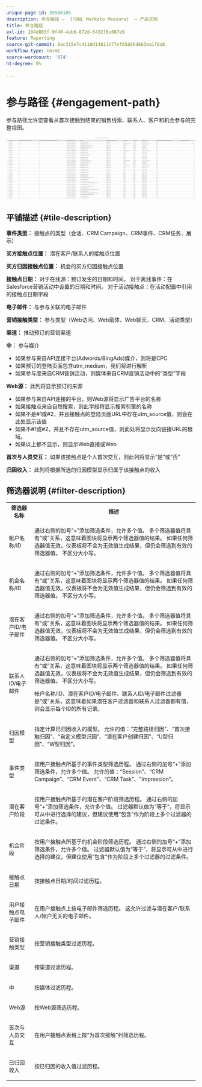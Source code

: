 ```yaml
---
unique-page-id: 35586105
description: 参与路径 —  [!DNL Marketo Measure]  — 产品文档
title: 参与路径
exl-id: 104d803f-9f40-4ab6-872d-6432f8c087e9
feature: Reporting
source-git-commit: 8ac315e7c4110d14811e77ef0586bd663ea1f8ab
workflow-type: tm+mt
source-wordcount: '874'
ht-degree: 0%

---
```


# 参与路径 {#engagement-path}

参与路径允许您查看从首次接触到结束的销售线索、联系人、客户和机会参与的完整视图。

![](assets/one-2.png)

## 平铺描述 {#tile-description}

**事件类型：** 接触点的类型（会话、CRM Campaign、CRM事件、CRM任务、展示）

**买方接触点位置：** 潜在客户/联系人的接触点位置

**买方归因接触点位置：** 机会的买方归因接触点位置

**接触点日期：** 对于在线源：预订发生的日期和时间。 对于离线事件：在Salesforce营销活动中设置的日期和时间。 对于活动接触点：在活动配置中引用的接触点日期字段

**电子邮件：** 与参与关联的电子邮件

**营销接触类型：** 参与类型（Web访问、Web窗体、Web聊天、CRM、活动类型）

**渠道：** 推动预订的营销渠道

**中：** 参与媒介

* 如果参与来自API连接平台(Adwords/BingAds)媒介，则将是CPC
* 如果预订的登陆页面包含utm_medium，我们将进行解析
* 如果参与度来自CRM营销活动，则媒体来自CRM营销活动中的“类型”字段

**Web源：** 此列将显示预订的来源

* 如果参与来自API连接的平台，则Web源将显示广告平台的名称
* 如果接触点来自自然搜索，则此字段将显示搜索引擎的名称
* 如果不是#1或#2，并且接触点的登陆页面URL中存在utm_source值，则会在此处显示该值
* 如果不#1或#2，并且不存在utm_source值，则此处将显示反向链接URL的根域。
* 如果以上都不显示，则显示Web直接或Web

**首次与人员交互：** 如果该接触点是个人首次交互，则此列将显示“是”或“否”

**归因收入：** 此列将根据所选的归因模型显示归属于该接触点的收入

## 筛选器说明 {#filter-description}

<table> 
 <colgroup> 
  <col> 
  <col> 
 </colgroup> 
 <tbody> 
  <tr> 
   <th>筛选器名称</th> 
   <th>描述</th> 
  </tr> 
  <tr> 
   <td><p>帐户名称/ID</p></td> 
   <td><p>通过右侧的加号“+”添加筛选条件，允许多个值。 多个筛选器值将具有“或”关系，这意味着图块将显示两个筛选器值的结果。 如果任何筛选器值无效，仪表板将不会为无效值生成结果，但仍会筛选到有效的筛选器值。 不区分大小写。</p></td> 
  </tr> 
  <tr> 
   <td><p>机会名称/ID</p></td> 
   <td><p>通过右侧的加号“+”添加筛选条件，允许多个值。 多个筛选器值将具有“或”关系，这意味着图块将显示两个筛选器值的结果。 如果任何筛选器值无效，仪表板将不会为无效值生成结果，但仍会筛选到有效的筛选器值。 不区分大小写。</p></td> 
  </tr> 
  <tr> 
   <td><p>潜在客户ID/电子邮件</p></td> 
   <td><p>通过右侧的加号“+”添加筛选条件，允许多个值。 多个筛选器值将具有“或”关系，这意味着图块将显示两个筛选器值的结果。 如果任何筛选器值无效，仪表板将不会为无效值生成结果，但仍会筛选到有效的筛选器值。 不区分大小写。</p></td> 
  </tr> 
  <tr> 
   <td><p>联系人ID/电子邮件</p></td> 
   <td><p>通过右侧的加号“+”添加筛选条件，允许多个值。 多个筛选器值将具有“或”关系，这意味着图块将显示两个筛选器值的结果。 如果任何筛选器值无效，仪表板将不会为无效值生成结果，但仍会筛选到有效的筛选器值。 不区分大小写。</p><p>帐户名称/ID、潜在客户ID/电子邮件、联系人ID/电子邮件过滤器是“或”关系，这意味着如果潜在客户过滤器和联系人过滤器都有值，则会显示每个ID的所有记录。</p></td> 
  </tr> 
  <tr> 
   <td><p>归因模型</p></td> 
   <td><p>指定计算已归因收入的模型。 允许的值：“完整路径归因”、“首次接触归因”、“自定义模型归因”、“潜在客户创建归因”、“U型归因”、“W型归因”。</p></td> 
  </tr> 
  <tr> 
   <td><p>事件类型</p></td> 
   <td><p>按用户接触点所基于的事件类型筛选历程。 通过右侧的加号“+”添加筛选条件，允许多个值。 允许的值：“Session”、“CRM Campaign”、“CRM Event”、“CRM Task”、“Impression”。</p></td> 
  </tr> 
  <tr> 
   <td><p>潜在客户阶段</p></td> 
   <td><p>按用户接触点所基于的潜在客户阶段筛选历程。 通过右侧的加号“+”添加筛选条件，允许多个值。 过滤器默认值为“等于”，将显示可从中进行选择的建议，但建议使用“包含”作为阶段上多个过滤器的过滤条件。</p></td> 
  </tr> 
  <tr> 
   <td><p>机会阶段</p></td> 
   <td><p>按用户接触点所基于的机会阶段筛选历程。 通过右侧的加号“+”添加筛选条件，允许多个值。 过滤器默认值为“等于”，将显示可从中进行选择的建议，但建议使用“包含”作为阶段上多个过滤器的过滤条件。</p></td> 
  </tr> 
  <tr> 
   <td><p>接触点日期</p></td> 
   <td><p>按接触点日期/时间过滤历程。</p></td> 
  </tr> 
  <tr> 
   <td><p>用户接触点电子邮件</p></td> 
   <td><p>在用户接触点上按电子邮件筛选历程。 这允许过滤与潜在客户/联系人/帐户无关的电子邮件。</p></td> 
  </tr> 
  <tr> 
   <td><p>营销接触类型</p></td> 
   <td><p>按营销接触类型过滤历程。</p></td> 
  </tr> 
  <tr> 
   <td><p>渠道</p></td> 
   <td><p>按渠道过滤历程。</p></td> 
  </tr> 
  <tr> 
   <td><p>中</p></td> 
   <td><p>按媒体过滤历程。</p></td> 
  </tr> 
  <tr> 
   <td><p>Web源</p></td> 
   <td><p>按Web源筛选历程。</p></td> 
  </tr> 
  <tr> 
   <td><p>首次与人员交互</p></td> 
   <td><p>在用户接触点表格上按“为首次接触”列筛选历程。</p></td> 
  </tr> 
  <tr> 
   <td><p>已归因收入</p></td> 
   <td><p>按已归因的收入值过滤历程。</p></td> 
  </tr> 
 </tbody> 
</table>
